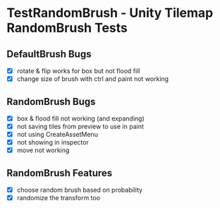# TestRandomBrush - Unity Tilemap RandomBrush Tests

## DefaultBrush Bugs

- [x] rotate & flip works for box but not flood fill
- [x] change size of brush with ctrl and paint not working

## RandomBrush Bugs

- [x] box & flood fill not working (and expanding)
- [x] not saving tiles from preview to use in paint
- [x] not using CreateAssetMenu
- [x] not showing in inspector
- [x] move not working

## RandomBrush Features

- [x] choose random brush based on probability
- [x] randomize the transform too
